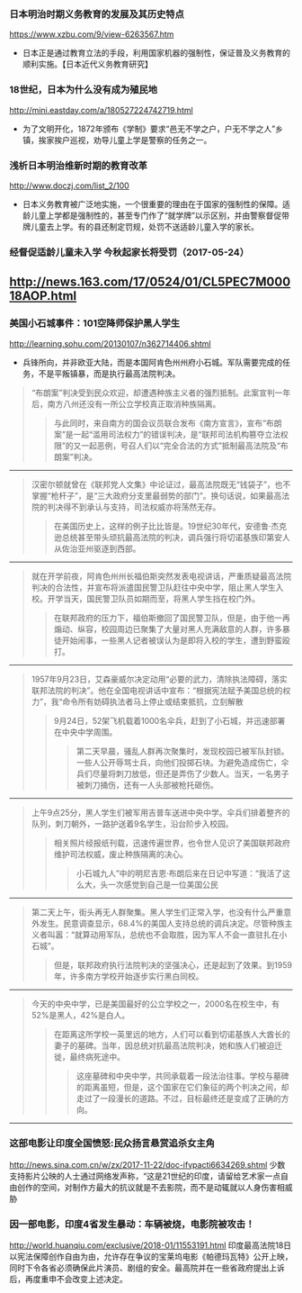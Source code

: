 ### 日本明治时期义务教育的发展及其历史特点
https://www.xzbu.com/9/view-6263567.htm
- 日本正是通过教育立法的手段，利用国家机器的强制性，保证普及义务教育的顺利实施。【日本近代义务教育研究】
### 18世纪，日本为什么没有成为殖民地
http://mini.eastday.com/a/180527224742719.html
- 为了文明开化，1872年颁布《学制》要求“邑无不学之户，户无不学之人”乡镇，挨家挨户巡视，劝导儿童上学是警察的任务之一。
### 浅析日本明治维新时期的教育改革
http://www.doczj.com/list_2/100
- 日本义务教育被广泛地实施，一个很重要的理由在于国家的强制性的保障。适龄儿童上学都是强制性的，甚至专门作了“就学牌”以示区别，并由警察督促带牌儿童去上学。有的县还制定罚规，处罚不送适龄儿童入学的家长。
### 经督促适龄儿童未入学 今秋起家长将受罚（2017-05-24）
http://news.163.com/17/0524/01/CL5PEC7M00018AOP.html
---
### 美国小石城事件：101空降师保护黑人学生
http://learning.sohu.com/20130107/n362714406.shtml
- 兵锋所向，并非欧亚大陆，而是本国阿肯色州州府小石城。军队需要完成的任务，不是平叛镇暴，而是执行最高法院判决。
>“布朗案”判决受到民众欢迎，却遭遇种族主义者的强烈抵制。此案宣判一年后，南方八州还没有一所公立学校真正取消种族隔离。
>>与此同时，来自南方的国会议员联合发布《南方宣言》，宣布“布朗案”是一起“滥用司法权力”的错误判决，是“联邦司法机构篡夺立法权限”的又一起恶例，号召人们以“完全合法的方式”抵制最高法院及“布朗案”判决。
---
>汉密尔顿就曾在《联邦党人文集》中论证过，最高法院既无“钱袋子”，也不掌握“枪杆子”，是“三大政府分支里最弱势的部门”。换句话说，如果最高法院的判决得不到承认与支持，司法权威亦将荡然无存。
>>在美国历史上，这样的例子比比皆是。19世纪30年代，安德鲁·杰克逊总统甚至带头顽抗最高法院的判决，调兵强行将切诺基族印第安人从佐治亚州驱逐到西部。
---
>就在开学前夜，阿肯色州州长福伯斯突然发表电视讲话，严重质疑最高法院判决的合法性，并宣布将派遣国民警卫队赶往中央中学，阻止黑人学生入校。开学当天，国民警卫队员如期而至，将黑人学生挡在校门外。
>>在联邦政府的压力下，福伯斯撤回了国民警卫队，但是，由于他一再煽动、纵容，校园周边已聚集了大量对黑人充满敌意的人群，许多暴徒开始闹事，一些黑人记者被误认为是即将入校的学生，遭到野蛮殴打。
---
>1957年9月23日，艾森豪威尔决定动用“必要的武力，清除执法障碍，落实联邦法院的判决”。他在全国电视讲话中宣布：“根据宪法赋予美国总统的权力”，我“命令所有妨碍执法者马上停止或结束抵抗，立刻解散
>>9月24日，52架飞机载着1000名伞兵，赶到了小石城，并迅速部署在中央中学周围。
>>>第二天早晨，骚乱人群再次聚集时，发现校园已被军队封锁。一些人公开辱骂士兵，向他们投掷石块。为避免造成伤亡，伞兵们尽量将刺刀放低，但还是弄伤了少数人。当天，一名男子被刺刀捅伤，还有一人头部被枪托砸伤。
---
>上午9点25分，黑人学生们被军用吉普车送进中央中学。伞兵们排着整齐的队列，刺刀朝外，一路护送着9名学生，沿台阶步入校园。
>>相关照片经报纸刊载，迅速传遍世界，也令世人见识了美国联邦政府维护司法权威，废止种族隔离的决心。
>>>小石城九人”中的明尼吉恩·布朗后来在日记中写道：“我活了这么大，头一次感觉到自己是一位美国公民
---
>第二天上午，街头再无人群聚集。黑人学生们正常入学，也没有什么严重意外发生。民意调查显示，68.4%的美国人支持总统的调兵决定。尽管种族主义者叫嚣：“就算动用军队，总统也不会取胜，因为军人不会一直驻扎在小石城”。
>>但是，联邦政府执行法院判决的坚强决心，还是起到了效果。到1959年，许多南方学校开始逐步实行黑白同校。
---
>今天的中央中学，已是美国最好的公立学校之一，2000名在校生中，有52%是黑人，42%是白人。
>>在距离这所学校一英里远的地方，人们可以看到切诺基族人大酋长的妻子的墓碑。当年，因总统对抗最高法院判决，她和族人们被迫迁徙，最终病死途中。
>>>这座墓碑和中央中学，共同承载着一段法治往事。学校与墓碑的距离虽短，但是，这个国家在它们象征的两个判决之间，却走过了一段漫长的道路。不过，目标最终还是变成了正确的方向。
---
### 这部电影让印度全国愤怒:民众扬言悬赏追杀女主角
http://news.sina.com.cn/w/zx/2017-11-22/doc-ifypacti6634269.shtml
少数支持影片公映的人士通过网络发声称，“这是21世纪的印度，请留给艺术家一点自由创作的空间，对制作方最大的抗议就是不去影院，而不是动辄就以人身伤害相威胁
### 因一部电影，印度4省发生暴动：车辆被烧，电影院被攻击！
http://world.huanqiu.com/exclusive/2018-01/11553191.html
印度最高法院18日以宪法保障创作自由为由，允许存在争议的宝莱坞电影《帕德玛瓦特》公开上映，同时下令各省必须确保此片演员、剧组的安全。最高院并在一些省政府提出上诉后，再度重申不会改变上述决定。